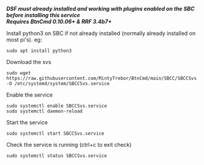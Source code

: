 ***DSF must already installed and working with plugins enabled on the SBC before installing this service***  
***Requires BtnCmd 0.10.06+ & RRF 3.4b7+***  

Install python3 on SBC if not already installed (normally already installed on most pi's). eg:
```
sudo apt install python3  
```  

Download the svs
```
sudo wget https://raw.githubusercontent.com/MintyTrebor/BtnCmd/main/SBCC/SBCCSvs.service -O /etc/systemd/system/SBCCSvs.service
```
Enable the service  
```
sudo systemctl enable SBCCSvs.service
sudo systemctl daemon-reload
```  
Start the service
```
sudo systemctl start SBCCSvs.service
```  
Check the service is running (ctrl+c to exit check)
```
sudo systemctl status SBCCSvs.service
```

